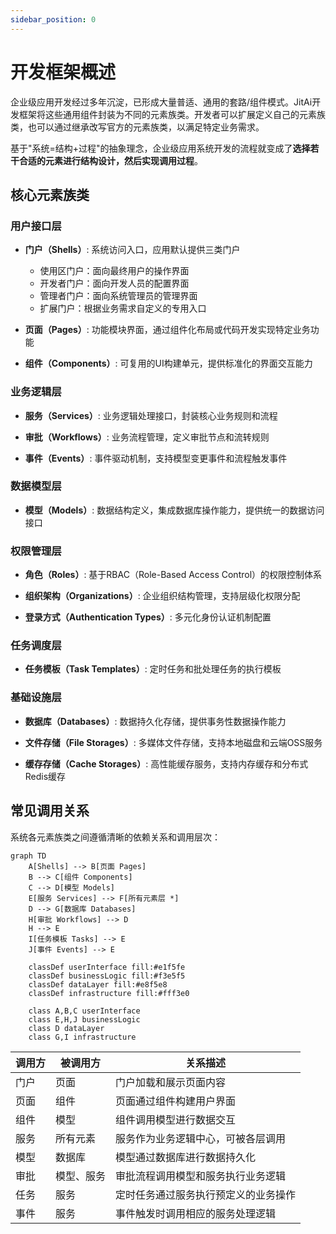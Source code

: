 ```yaml
---
sidebar_position: 0
---
```


# 开发框架概述
企业级应用开发经过多年沉淀，已形成大量普适、通用的套路/组件模式。JitAi开发框架将这些通用组件封装为不同的元素族类。开发者可以扩展定义自己的元素族类，也可以通过继承改写官方的元素族类，以满足特定业务需求。

基于"系统=结构+过程"的抽象理念，企业级应用系统开发的流程就变成了**选择若干合适的元素进行结构设计，然后实现调用过程**。

## 核心元素族类
### 用户接口层
- **门户（Shells）**: 系统访问入口，应用默认提供三类门户
  - 使用区门户：面向最终用户的操作界面
  - 开发者门户：面向开发人员的配置界面  
  - 管理者门户：面向系统管理员的管理界面
  - 扩展门户：根据业务需求自定义的专用入口

- **页面（Pages）**: 功能模块界面，通过组件化布局或代码开发实现特定业务功能

- **组件（Components）**: 可复用的UI构建单元，提供标准化的界面交互能力

### 业务逻辑层
- **服务（Services）**: 业务逻辑处理接口，封装核心业务规则和流程

- **审批（Workflows）**: 业务流程管理，定义审批节点和流转规则

- **事件（Events）**: 事件驱动机制，支持模型变更事件和流程触发事件

### 数据模型层
- **模型（Models）**: 数据结构定义，集成数据库操作能力，提供统一的数据访问接口

### 权限管理层
- **角色（Roles）**: 基于RBAC（Role-Based Access Control）的权限控制体系

- **组织架构（Organizations）**: 企业组织结构管理，支持层级化权限分配

- **登录方式（Authentication Types）**: 多元化身份认证机制配置

### 任务调度层
- **任务模板（Task Templates）**: 定时任务和批处理任务的执行模板

### 基础设施层
- **数据库（Databases）**: 数据持久化存储，提供事务性数据操作能力

- **文件存储（File Storages）**: 多媒体文件存储，支持本地磁盘和云端OSS服务

- **缓存存储（Cache Storages）**: 高性能缓存服务，支持内存缓存和分布式Redis缓存

## 常见调用关系
系统各元素族类之间遵循清晰的依赖关系和调用层次：

```mermaid
graph TD
    A[Shells] --> B[页面 Pages]
    B --> C[组件 Components]
    C --> D[模型 Models]
    E[服务 Services] --> F[所有元素层 *]
    D --> G[数据库 Databases]
    H[审批 Workflows] --> D
    H --> E
    I[任务模板 Tasks] --> E
    J[事件 Events] --> E
    
    classDef userInterface fill:#e1f5fe
    classDef businessLogic fill:#f3e5f5
    classDef dataLayer fill:#e8f5e8
    classDef infrastructure fill:#fff3e0
    
    class A,B,C userInterface
    class E,H,J businessLogic
    class D dataLayer
    class G,I infrastructure
```

| 调用方 | 被调用方 | 关系描述 |
|--------|----------|----------|
| 门户 | 页面 | 门户加载和展示页面内容 |
| 页面 | 组件 | 页面通过组件构建用户界面 |
| 组件 | 模型 | 组件调用模型进行数据交互 |
| 服务 | 所有元素 | 服务作为业务逻辑中心，可被各层调用 |
| 模型 | 数据库 | 模型通过数据库进行数据持久化 |
| 审批 | 模型、服务 | 审批流程调用模型和服务执行业务逻辑 |
| 任务 | 服务 | 定时任务通过服务执行预定义的业务操作 |
| 事件 | 服务 | 事件触发时调用相应的服务处理逻辑 |
